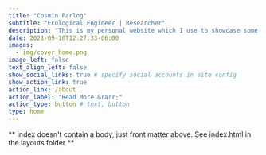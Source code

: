 ```yaml
---
title: "Cosmin Parlog"
subtitle: "Ecological Engineer | Researcher"
description: "This is my personal website which I use to showcase some of my finished projects and where I share my learning journey into various STEM topics and skills."
date: 2021-09-10T12:27:33-06:00
images:
  - img/cover_home.png
image_left: false
text_align_left: false
show_social_links: true # specify social accounts in site config
show_action_link: true
action_link: /about
action_label: "Read More &rarr;"
action_type: button # text, button
type: home
---
```


** index doesn't contain a body, just front matter above.
See index.html in the layouts folder **
